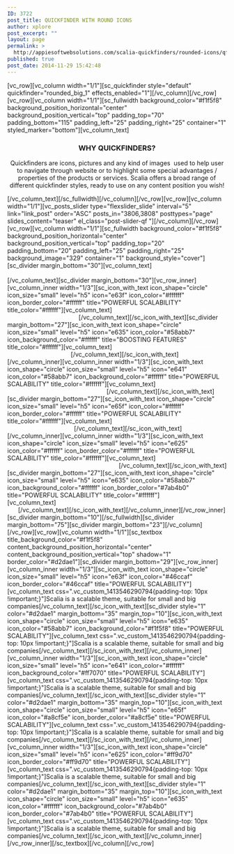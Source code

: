 ```yaml
---
ID: 3722
post_title: QUICKFINDER WITH ROUND ICONS
author: xplore
post_excerpt: ""
layout: page
permalink: >
  http://appiesoftwebsolutions.com/scalia-quickfinders/rounded-icons/qf-rounded-icons/
published: true
post_date: 2014-11-29 15:42:48
---
```

[vc_row][vc_column width="1/1"][sc_quickfinder style="default" quickfinder="rounded_big_1" effects_enabled="1"][/vc_column][/vc_row][vc_row][vc_column width="1/1"][sc_fullwidth background_color="#f1f5f8" background_position_horizontal="center" background_position_vertical="top" padding_top="70" padding_bottom="115" padding_left="25" padding_right="25" container="1" styled_marker="bottom"][vc_column_text]
<h3 style="text-align: center;">WHY QUICKFINDERS?</h3>
<p style="text-align: center;">Quickfinders are icons, pictures and any kind of images  used to help user to navigate through website or to highlight some special advantages / properties of the products or services. Scalia offers a broad range of different quickfinder styles, ready to use on any content position you wish!</p>
[/vc_column_text][/sc_fullwidth][/vc_column][/vc_row][vc_row][vc_column width="1/1"][vc_posts_slider type="flexslider_slide" interval="5" link="link_post" order="ASC" posts_in="3806,3808" posttypes="page" slides_content="teaser" el_class="post-slider-qf "][/vc_column][/vc_row][vc_row][vc_column width="1/1"][sc_fullwidth background_color="#f1f5f8" background_position_horizontal="center" background_position_vertical="top" padding_top="20" padding_bottom="20" padding_left="25" padding_right="25" background_image="329" container="1" background_style="cover"][sc_divider margin_bottom="30"][vc_column_text]
<div class="title-h3" style="text-align: center;"><span style="color: #ffffff;">QUICKFINDER MATRIX WITH SMALLER ICONS</span></div>
[/vc_column_text][sc_divider margin_bottom="30"][vc_row_inner][vc_column_inner width="1/3"][sc_icon_with_text icon_shape="circle" icon_size="small" level="h5" icon="e63f" icon_color="#ffffff" icon_border_color="#ffffff" title="POWERFUL SCALABILITY" title_color="#ffffff"][vc_column_text]<span style="color: #ffffff;">Scalia is a scalable theme, suitable for small and big companies</span>[/vc_column_text][/sc_icon_with_text][sc_divider margin_bottom="27"][sc_icon_with_text icon_shape="circle" icon_size="small" level="h5" icon="e635" icon_color="#58abb7" icon_background_color="#ffffff" title="BOOSTING FEATURES" title_color="#ffffff"][vc_column_text]<span style="color: #ffffff;">Scalia is loaded with tons of useful features &amp; shortcodes</span>[/vc_column_text][/sc_icon_with_text][/vc_column_inner][vc_column_inner width="1/3"][sc_icon_with_text icon_shape="circle" icon_size="small" level="h5" icon="e641" icon_color="#58abb7" icon_background_color="#ffffff" title="POWERFUL SCALABILITY" title_color="#ffffff"][vc_column_text]<span style="color: #ffffff;">Scalia is ready to run with just few clicks out-of-the-box</span>[/vc_column_text][/sc_icon_with_text][sc_divider margin_bottom="27"][sc_icon_with_text icon_shape="circle" icon_size="small" level="h5" icon="e65f" icon_color="#ffffff" icon_border_color="#ffffff" title="POWERFUL SCALABILITY" title_color="#ffffff"][vc_column_text]<span style="color: #ffffff;">Scalia is designed in clean multi-purpose business style</span>[/vc_column_text][/sc_icon_with_text][/vc_column_inner][vc_column_inner width="1/3"][sc_icon_with_text icon_shape="circle" icon_size="small" level="h5" icon="e625" icon_color="#ffffff" icon_border_color="#ffffff" title="POWERFUL SCALABILITY" title_color="#ffffff"][vc_column_text]<span style="color: #ffffff;">Homepage Constructor, Style Customization, Google Fonts etc.</span>[/vc_column_text][/sc_icon_with_text][sc_divider margin_bottom="27"][sc_icon_with_text icon_shape="circle" icon_size="small" level="h5" icon="e635" icon_color="#58abb7" icon_background_color="#ffffff" icon_border_color="#7ab4b0" title="POWERFUL SCALABILITY" title_color="#ffffff"][vc_column_text]<span style="color: #ffffff;">Homepage Constructor, Style Customization, Google Fonts etc.</span>[/vc_column_text][/sc_icon_with_text][/vc_column_inner][/vc_row_inner][sc_divider margin_bottom="10"][/sc_fullwidth][sc_divider margin_bottom="75"][sc_divider margin_bottom="23"][/vc_column][/vc_row][vc_row][vc_column width="1/1"][sc_textbox title_background_color="#f1f5f8" content_background_position_horizontal="center" content_background_position_vertical="top" shadow="1" border_color="#d2dae1"][sc_divider margin_bottom="29"][vc_row_inner][vc_column_inner width="1/3"][sc_icon_with_text icon_shape="circle" icon_size="small" level="h5" icon="e63f" icon_color="#46ccaf" icon_border_color="#46ccaf" title="POWERFUL SCALABILITY"][vc_column_text css=".vc_custom_1413546290794{padding-top: 10px !important;}"]Scalia is a scalable theme, suitable for small and big companies[/vc_column_text][/sc_icon_with_text][sc_divider style="1" color="#d2dae1" margin_bottom="35" margin_top="10"][sc_icon_with_text icon_shape="circle" icon_size="small" level="h5" icon="e635" icon_color="#58abb7" icon_background_color="#f1f5f8" title="POWERFUL SCALABILITY"][vc_column_text css=".vc_custom_1413546290794{padding-top: 10px !important;}"]Scalia is a scalable theme, suitable for small and big companies[/vc_column_text][/sc_icon_with_text][/vc_column_inner][vc_column_inner width="1/3"][sc_icon_with_text icon_shape="circle" icon_size="small" level="h5" icon="e641" icon_color="#ffffff" icon_background_color="#ff7070" title="POWERFUL SCALABILITY"][vc_column_text css=".vc_custom_1413546290794{padding-top: 10px !important;}"]Scalia is a scalable theme, suitable for small and big companies[/vc_column_text][/sc_icon_with_text][sc_divider style="1" color="#d2dae1" margin_bottom="35" margin_top="10"][sc_icon_with_text icon_shape="circle" icon_size="small" level="h5" icon="e65f" icon_color="#a8cf5e" icon_border_color="#a8cf5e" title="POWERFUL SCALABILITY"][vc_column_text css=".vc_custom_1413546290794{padding-top: 10px !important;}"]Scalia is a scalable theme, suitable for small and big companies[/vc_column_text][/sc_icon_with_text][/vc_column_inner][vc_column_inner width="1/3"][sc_icon_with_text icon_shape="circle" icon_size="small" level="h5" icon="e625" icon_color="#ff9d70" icon_border_color="#ff9d70" title="POWERFUL SCALABILITY"][vc_column_text css=".vc_custom_1413546290794{padding-top: 10px !important;}"]Scalia is a scalable theme, suitable for small and big companies[/vc_column_text][/sc_icon_with_text][sc_divider style="1" color="#d2dae1" margin_bottom="35" margin_top="10"][sc_icon_with_text icon_shape="circle" icon_size="small" level="h5" icon="e635" icon_color="#ffffff" icon_background_color="#7ab4b0" icon_border_color="#7ab4b0" title="POWERFUL SCALABILITY"][vc_column_text css=".vc_custom_1413546290794{padding-top: 10px !important;}"]Scalia is a scalable theme, suitable for small and big companies[/vc_column_text][/sc_icon_with_text][/vc_column_inner][/vc_row_inner][/sc_textbox][/vc_column][/vc_row]